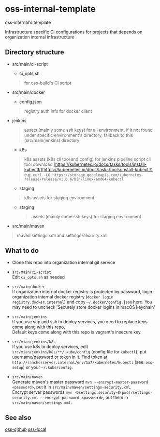
# oss-internal-template
oss-internal's template

Infrastructure specific CI configurations for projects that depends on organization internal infrastructure

## Directory structure

- src/main/ci-script
  - ci_opts.sh
  > for oss-build's CI script

- src/main/docker
  - config.json
  > registry auth info for docker client

- jenkins
  > assets (mainly some ssh keys) for all environment, 
  > if it not found under specific environment's directory, 
  > fallback to this (src/main/jenkins) directory
  - k8s
  > k8s assets (k8s cli tool and config) for jenkins pipeline script
  > cli tool download [https://kubernetes.io/docs/tasks/tools/install-kubectl/](https://kubernetes.io/docs/tasks/tools/install-kubectl/)
  > e.g. `curl -LO https://storage.googleapis.com/kubernetes-release/release/v1.6.6/bin/linux/amd64/kubectl`
    - staging
    > k8s assets for staging environment
  - staging
    > assets (mainly some ssh keys) for staging environment

- src/main/maven
> maven settings.xml and settings-security.xml

## What to do

- Clone this repo into organization internal git service

- `src/main/ci-script`  
  Edit `ci_opts.sh` as needed

- `src/main/docker`  
  If organization internal docker registry is protected by password, 
  login organization internal docker registry (`docker login registry.docker.internal`) and copy `~/.docker/config.json` here.
  You may need to uncheck 'Securely store docker logins in macOS keychain'

- `src/main/jenkins`  
  If you use scp and ssh to deploy services, you need to replace keys come along with this repo.  
  Default keys come along with this repo is vagrant's insecure key.

- `src/mian/jenkins/k8s`  
  If you use k8s to deploy services,
  edit `src/mian/jenkins/k8s/**/.kube/config` (config file for `kubectl`), put username/password or token in it.
  Find token at `http://rancherserver.internal/env/1a7/kubernetes/kubectl` (see: `oss-setup`) or your `~/.kube/config`.

- `src/main/maven`  
  Generate maven's master password `mvn --encrypt-master-password <password>`, put it in `src/main/maven/settings-security.xml`.  
  Encrypt server passwords `mvn -Dsettings.security=$(pwd)/settings-security.xml --encrypt-password <password>`, put them in `src/main/maven/settings.xml`.

## See also

[oss-github](https://github.com/home1-oss/oss-github)
[oss-local](https://github.com/home1-oss/oss-local)
